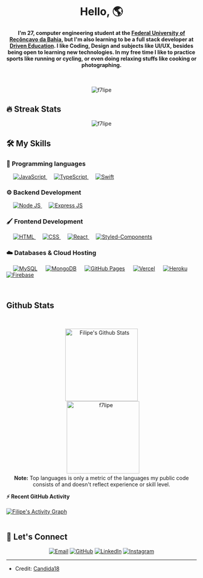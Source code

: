 
<h1 align="center">Hello, 🌎 </h1>

<h4 align="center">I'm 27, computer engineering student at the <a href="https://ufrb.edu.br/portal/international" target="_blank"> Federal University of Recôncavo da Bahia</a>, but I'm also learning to be a full stack developer at <a href="https://www.driven.com.br/" target="_blank"> Driven Education</a>. I like Coding, Design and subjects like UI/UX, besides being open to learning new technologies. In my free time I like to practice sports like running or cycling, or even doing relaxing stuffs like cooking or photographing.</h4>
<br>
<p align="center"> <img src="https://komarev.com/ghpvc/?username=f7lipe&label=Profile%20views&color=0e75b6&style=JavaScript" alt="f7lipe" /> </p>

## 🔥 Streak Stats
<p align="center"><img src="https://github-readme-streak-stats.herokuapp.com?user=f7lipe&theme=Javascript" alt="f7lipe"  /></p>



## 🛠️ My Skills

### 📜 Programming languages

<p align="left"> 
  &emsp;
  <a href="https://developer.mozilla.org/en-US/docs/Web/JavaScript" target="_blank"> 
     <img alt="JavaScript" src="https://img.shields.io/badge/JavaScript-323330?style=for-the-badge&logo=javascript&logoColor=F7DF1E">
   </a>
     &emsp;
    <a href="https://www.typescriptlang.org" target="_blank"> 
     <img alt="TypeScript" src="https://img.shields.io/badge/TypeScript-323330?style=for-the-badge&logo=typescript&logoColor="blue"">
   </a>
  &emsp;
  <a href="https://www.apple.com/swift/" target="_blank"> 
    <img alt="Swift" src="https://img.shields.io/badge/Swift-FA7343?style=for-the-badge&logo=swift&logoColor=white">
  </a>
</p>

### ⚙️ Backend Development 
<p align="left"> 
  &emsp; 
  <a href="https://nodejs.org/en/" target="_blank"> 
   <img alt="Node JS" src="https://img.shields.io/badge/Node.js-339933?style=for-the-badge&logo=nodedotjs&logoColor=white">
  </a> 
    &emsp; 
  <a href="https://expressjs.com" target="_blank"> 
   <img alt="Express JS" src="https://img.shields.io/badge/Express.js-000000?style=for-the-badge&logo=express&logoColor=white">
  </a> 
 </p>

### 🖌 Frontend Development
<p align="left"> 
  &emsp; 
  <a href="https://www.w3.org/html/" target="_blank"> 
   <img alt="HTML" src="https://img.shields.io/badge/HTML5-E34F26?style=for-the-badge&logo=html5&logoColor=white">
  </a>   
  &emsp;
  <a href="https://www.w3schools.com/css/" target="_blank">
    <img alt="CSS" src="https://img.shields.io/badge/CSS3-1572B6?style=for-the-badge&logo=css3&logoColor=white">
  </a> 
   &emsp;
  <a href="https://reactjs.org" target="_blank"> 
    <img alt="React" src="https://img.shields.io/badge/React-20232A?style=for-the-badge&logo=react&logoColor=61DAFB"/>
  </a>
    &emsp;
  <a href="https://styled-components.com" target="_blank"> 
    <img alt="Styled-Components" src="https://img.shields.io/badge/styled--components-DB7093?style=for-the-badge&logo=styled-components&logoColor=white"/>
  </a>
</p>

### ☁️ Databases & Cloud Hosting
<p align="left">
  &emsp;
    <a href="https://www.mysql.com/"><img alt="MySQL" src="https://img.shields.io/badge/MySQL-005C84?style=for-the-badge&logo=mysql&logoColor=white"></a>
    &emsp;
    <a href="https://www.mongodb.com"><img alt="MongoDB" src="https://img.shields.io/badge/MongoDB-4EA94B?style=for-the-badge&logo=mongodb&logoColor=white"></a>
  &emsp;
    <a href="https://www.github.com"><img alt="GitHub Pages" src="https://img.shields.io/badge/GitHub%20Pages-222222?style=for-the-badge&logo=GitHub%20Pages&logoColor=white"></a>
    &emsp;
    <a href="https://vercel.com/"><img alt="Vercel" src="https://img.shields.io/badge/Vercel-000000?style=for-the-badge&logo=vercel&logoColor=white"></a>
  &emsp;
    <a href="https://www.heroku.com/"><img alt="Heroku" src="https://img.shields.io/badge/Heroku-430098?style=for-the-badge&logo=heroku&logoColor=white"></a>  
  &emsp;
    <a href="https://firebase.google.com/"><img alt="Firebase" src ="https://img.shields.io/badge/firebase-ffca28?style=for-the-badge&logo=firebase&logoColor=black"></a>
 </p>

<br/>

## Github Stats



  <br/>
  <p align="center">
    <a href="https://github.com/f7lipe/github-readme-stats"><img alt="Filipe's Github Stats" src="https://github-readme-stats.vercel.app/api?username=f7lipe&show_icons=true&count_private=true&theme=JavaScript" height="192px"/></a>
<br/>
  &nbsp;
	  <img src="https://github-readme-stats.vercel.app/api/top-langs?username=f7lipe&show_icons=true&locale=en&layout=compact&theme=JavaScript" alt="f7lipe" height="192px"/>
  <br/>
  <b>Note:</b> Top languages is only a metric of the languages my public code consists of and doesn't reflect experience or skill level.
  </p>



  <summary><b>⚡ Recent GitHub Activity</b></summary>
  <br/>
   <a href="https://github.com/f7lipe"><img alt="Filipe's Activity Graph" src="https://activity-graph.herokuapp.com/graph?username=f7lipe&custom_title=Filipe%20Correia's%20Contribution%20Graph&theme=JavaScript" /></a>
  <br/>

<br/>

## 👋 Let's Connect
<p align="center">
	<a href="mailto:f7lipe@me.com"><img src="https://img.icons8.com/glyph-neue/64/40C057/email-sign.png" alt="Email"/></a>
	<a href="https://github.com/f7lipe"><img src="https://img.icons8.com/glyph-neue/64/7950F2/github.png" alt="GitHub"/></a>
	<a href="https://linkedin.com/in/f7lipe"><img src="https://img.icons8.com/color/64/FAB005/linkedin-circled--v1.png" alt="LinkedIn"/></a>
	<a href="https://instagram.com/f7lipe"><img src="https://img.icons8.com/ios-glyphs/64/FAB005/instagram-new.png" alt="Instagram"/></a>
</p>

<hr/>

* Credit: [Candida18](https://github.com/Candida18)









